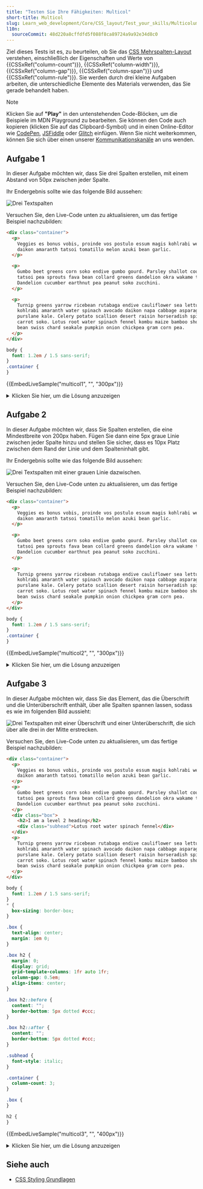 ```yaml
---
title: "Testen Sie Ihre Fähigkeiten: Multicol"
short-title: Multicol
slug: Learn_web_development/Core/CSS_layout/Test_your_skills/Multicolumn
l10n:
  sourceCommit: 48d220a8cffdfd5f088f8ca89724a9a92e34d8c0
---
```


Ziel dieses Tests ist es, zu beurteilen, ob Sie das [CSS Mehrspalten-Layout](/de/docs/Learn_web_development/Core/CSS_layout/Multiple-column_Layout) verstehen, einschließlich der Eigenschaften und Werte von {{CSSxRef("column-count")}}, {{CSSxRef("column-width")}}, {{CSSxRef("column-gap")}}, {{CSSxRef("column-span")}} und {{CSSxRef("column-rule")}}. Sie werden durch drei kleine Aufgaben arbeiten, die unterschiedliche Elemente des Materials verwenden, das Sie gerade behandelt haben.

> [!NOTE]
> Klicken Sie auf **"Play"** in den untenstehenden Code-Blöcken, um die Beispiele im MDN Playground zu bearbeiten. Sie können den Code auch kopieren (klicken Sie auf das Clipboard-Symbol) und in einen Online-Editor wie [CodePen](https://codepen.io/), [JSFiddle](https://jsfiddle.net/) oder [Glitch](https://glitch.com/) einfügen.
> Wenn Sie nicht weiterkommen, können Sie sich über einen unserer [Kommunikationskanäle](/de/docs/MDN/Community/Communication_channels) an uns wenden.

## Aufgabe 1

In dieser Aufgabe möchten wir, dass Sie drei Spalten erstellen, mit einem Abstand von 50px zwischen jeder Spalte.

Ihr Endergebnis sollte wie das folgende Bild aussehen:

![Drei Textspalten](multicol-task1.png)

Versuchen Sie, den Live-Code unten zu aktualisieren, um das fertige Beispiel nachzubilden:

```html live-sample___multicol1
<div class="container">
  <p>
    Veggies es bonus vobis, proinde vos postulo essum magis kohlrabi welsh onion
    daikon amaranth tatsoi tomatillo melon azuki bean garlic.
  </p>

  <p>
    Gumbo beet greens corn soko endive gumbo gourd. Parsley shallot courgette
    tatsoi pea sprouts fava bean collard greens dandelion okra wakame tomato.
    Dandelion cucumber earthnut pea peanut soko zucchini.
  </p>

  <p>
    Turnip greens yarrow ricebean rutabaga endive cauliflower sea lettuce
    kohlrabi amaranth water spinach avocado daikon napa cabbage asparagus winter
    purslane kale. Celery potato scallion desert raisin horseradish spinach
    carrot soko. Lotus root water spinach fennel kombu maize bamboo shoot green
    bean swiss chard seakale pumpkin onion chickpea gram corn pea.
  </p>
</div>
```

```css live-sample___multicol1
body {
  font: 1.2em / 1.5 sans-serif;
}
.container {
}
```

{{EmbedLiveSample("multicol1", "", "300px")}}

<details>
<summary>Klicken Sie hier, um die Lösung anzuzeigen</summary>

Für diese Aufgabe müssen Sie `column-count` und `column-gap` verwenden:

```css
.container {
  column-count: 3;
  column-gap: 50px;
}
```

</details>

## Aufgabe 2

In dieser Aufgabe möchten wir, dass Sie Spalten erstellen, die eine Mindestbreite von 200px haben. Fügen Sie dann eine 5px graue Linie zwischen jeder Spalte hinzu und stellen Sie sicher, dass es 10px Platz zwischen dem Rand der Linie und dem Spalteninhalt gibt.

Ihr Endergebnis sollte wie das folgende Bild aussehen:

![Drei Textspalten mit einer grauen Linie dazwischen.](multicol-task2.png)

Versuchen Sie, den Live-Code unten zu aktualisieren, um das fertige Beispiel nachzubilden:

```html live-sample___multicol2
<div class="container">
  <p>
    Veggies es bonus vobis, proinde vos postulo essum magis kohlrabi welsh onion
    daikon amaranth tatsoi tomatillo melon azuki bean garlic.
  </p>

  <p>
    Gumbo beet greens corn soko endive gumbo gourd. Parsley shallot courgette
    tatsoi pea sprouts fava bean collard greens dandelion okra wakame tomato.
    Dandelion cucumber earthnut pea peanut soko zucchini.
  </p>

  <p>
    Turnip greens yarrow ricebean rutabaga endive cauliflower sea lettuce
    kohlrabi amaranth water spinach avocado daikon napa cabbage asparagus winter
    purslane kale. Celery potato scallion desert raisin horseradish spinach
    carrot soko. Lotus root water spinach fennel kombu maize bamboo shoot green
    bean swiss chard seakale pumpkin onion chickpea gram corn pea.
  </p>
</div>
```

```css live-sample___multicol2
body {
  font: 1.2em / 1.5 sans-serif;
}
.container {
}
```

{{EmbedLiveSample("multicol2", "", "300px")}}

<details>
<summary>Klicken Sie hier, um die Lösung anzuzeigen</summary>

Sie müssen die Eigenschaften `column-width` und `column-rule` verwenden.
Sie könnten die Langschreibweise `column-rule-*` Eigenschaft anstelle der Kurzform verwenden, obwohl dies keinen Vorteil bietet.
Der Schlüssel zur Verwendung von `column-gap` ist, dass Sie verstanden haben, dass die Linie den Spalt nicht um 5px vergrößert. Um auf beiden Seiten der Linie 10px zu haben, benötigen sie einen 25px Abstand, da die Linie darüber gelegt wird.

```css
.container {
  column-width: 200px;
  column-rule: 5px solid #ccc;
  column-gap: 25px;
}
```

</details>

## Aufgabe 3

In dieser Aufgabe möchten wir, dass Sie das Element, das die Überschrift und die Unterüberschrift enthält, über alle Spalten spannen lassen, sodass es wie im folgenden Bild aussieht:

![Drei Textspalten mit einer Überschrift und einer Unterüberschrift, die sich über alle drei in der Mitte erstrecken.](multicol-task3.png)

Versuchen Sie, den Live-Code unten zu aktualisieren, um das fertige Beispiel nachzubilden:

```html live-sample___multicol3
<div class="container">
  <p>
    Veggies es bonus vobis, proinde vos postulo essum magis kohlrabi welsh onion
    daikon amaranth tatsoi tomatillo melon azuki bean garlic.
  </p>
  <p>
    Gumbo beet greens corn soko endive gumbo gourd. Parsley shallot courgette
    tatsoi pea sprouts fava bean collard greens dandelion okra wakame tomato.
    Dandelion cucumber earthnut pea peanut soko zucchini.
  </p>
  <div class="box">
    <h2>I am a level 2 heading</h2>
    <div class="subhead">Lotus root water spinach fennel</div>
  </div>
  <p>
    Turnip greens yarrow ricebean rutabaga endive cauliflower sea lettuce
    kohlrabi amaranth water spinach avocado daikon napa cabbage asparagus winter
    purslane kale. Celery potato scallion desert raisin horseradish spinach
    carrot soko. Lotus root water spinach fennel kombu maize bamboo shoot green
    bean swiss chard seakale pumpkin onion chickpea gram corn pea.
  </p>
</div>
```

```css hidden live-sample___multicol3
body {
  font: 1.2em / 1.5 sans-serif;
}
* {
  box-sizing: border-box;
}

.box {
  text-align: center;
  margin: 1em 0;
}

.box h2 {
  margin: 0;
  display: grid;
  grid-template-columns: 1fr auto 1fr;
  column-gap: 0.5em;
  align-items: center;
}

.box h2::before {
  content: "";
  border-bottom: 5px dotted #ccc;
}

.box h2::after {
  content: "";
  border-bottom: 5px dotted #ccc;
}

.subhead {
  font-style: italic;
}
```

```css live-sample___multicol3
.container {
  column-count: 3;
}

.box {
}

h2 {
}
```

{{EmbedLiveSample("multicol3", "", "400px")}}

<details>
<summary>Klicken Sie hier, um die Lösung anzuzeigen</summary>

In dieser Aufgabe testen wir das Verständnis der Eigenschaft `column-span`.
Alles, was Sie tun müssen, ist das Element mit der Klasse `.box` auf `column-span: all` zu setzen.
Dies ist größtenteils eine Aufgabe, um zu überprüfen, ob Sie das richtige Element auswählen.

```css
.box {
  column-span: all;
}
```

</details>

## Siehe auch

- [CSS Styling Grundlagen](/de/docs/Learn_web_development/Core/Styling_basics)
